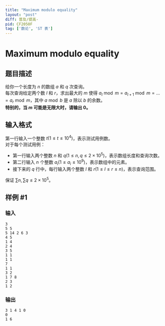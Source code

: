 ```yaml
---
title: "Maximum modulo equality"
layout: "post"
diff: 普及/提高-
pid: CF2050F
tag: ['数论', 'ST 表']
---
```


# Maximum modulo equality

## 题目描述

给你一个长度为 $n$ 的数组 $a$ 和 $q$ 次查询。  
每次查询给定两个数 $l$ 和 $r$，求出最大的 $m$ 使得 $a_l \bmod m = a_{l + 1} \bmod m = \dots = a_r \bmod m$，其中 $a \bmod b$ 是 $a$ 除以 $b$ 的余数。  
**特别的，当 $m$ 可能是无限大时，请输出 $0$。**

## 输入格式

第一行输入一个整数 $t(1 \le t \le 10^4)$，表示测试用例数。  
对于每个测试用例：
+ 第一行输入两个整数 $n$ 和 $q(1 \le n, q \le 2 \times 10^5)$，表示数组长度和查询次数。  
+ 第二行输入 $n$ 个整数 $a_i(1 \le a_i \le 10^9)$，表示数组中的元素。  
+ 接下来的 $q$ 行中，每行输入两个整数 $l$ 和 $r(1 \le l \le r \le n)$，表示查询范围。

保证 $\sum n, \sum q \le 2 \times 10^5$。

## 样例 #1

### 输入

```
3
5 5
5 14 2 6 3
4 5
1 4
2 4
3 5
1 1
1 1
7
1 1
3 2
1 7 8
2 3
1 2
```

### 输出

```
3 1 4 1 0 
0 
1 6
```

